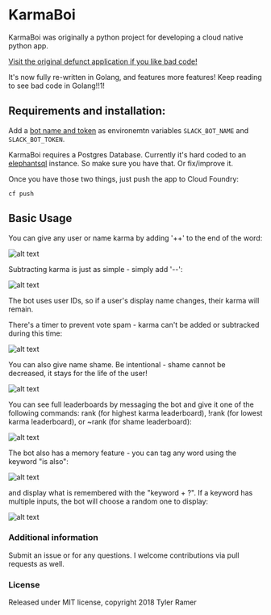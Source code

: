 # KarmaBoi
KarmaBoi was originally a python project for developing a cloud native python app.

[Visit the original defunct application if you like bad code!](https://github.com/tylarb/KarmaBoi-PCF)

It's now fully re-written in Golang, and features more features! Keep reading to see bad code in Golang!!1!


## Requirements and installation:

Add a [bot name and token](https://api.slack.com/bot-users) as environemtn variables `SLACK_BOT_NAME` and `SLACK_BOT_TOKEN`. 

KarmaBoi requires a Postgres Database. Currently it's hard coded to an [elephantsql](https://docs.run.pivotal.io/marketplace/services/elephantsql.html) instance. So make sure you have that. Or fix/improve it.


Once you have those two things, just push the app to Cloud Foundry:

~~~
cf push
~~~


## Basic Usage

You can give any user or name karma by adding '++' to the end of the word:

  ![alt text](https://github.com/tylarb/KarmaBoi-Go/blob/master/screenshots/karmaup.png "up")

Subtracting karma is just as simple - simply add '--':
  
  ![alt text](https://github.com/tylarb/KarmaBoi-Go/blob/master/screenshots/karmadown.png "down")

The bot uses user IDs, so if a user's display name changes, their karma will remain.

There's a timer to prevent vote spam - karma can't be added or subtracked during this time:

  ![alt text](https://github.com/tylarb/KarmaBoi-Go/blob/master/screenshots/timer.png "timer")

You can also give name shame. Be intentional - shame cannot be decreased, it stays for the life of the user!

  ![alt text](https://github.com/tylarb/KarmaBoi-Go/blob/master/screenshots/shame.png "shame")

You can see full leaderboards by messaging the bot and give it one of the following commands: rank (for highest karma leaderboard), !rank (for lowest karma leaderboard), or ~rank (for shame leaderboard):

  ![alt text](https://github.com/tylarb/KarmaBoi-Go/blob/master/screenshots/rank.png "rank")
  
The bot also has a memory feature - you can tag any word using the keyword "is also":

  ![alt text](https://github.com/tylarb/KarmaBoi-Go/blob/master/screenshots/memoryset.png "memory set")

and display what is remembered with the "keyword + ?". If a keyword has multiple inputs, the bot will choose a random one to display:

  ![alt text](https://github.com/tylarb/KarmaBoi-Go/blob/master/screenshots/memoryask.png "memory ask")


### Additional information

Submit an issue or for any questions. I welcome contributions via pull requests as well.



### License

Released under MIT license, copyright 2018 Tyler Ramer

